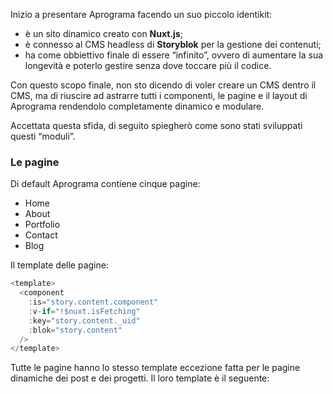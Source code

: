 Inizio a presentare Aprograma facendo un suo piccolo identikit:

- è un sito dinamico  creato con **Nuxt.js**;
- è connesso al CMS headless di **Storyblok** per la gestione dei contenuti;
- ha come obbiettivo finale di essere “infinito”, ovvero di aumentare la sua longevità e poterlo gestire senza dove toccare più il codice.

Con questo scopo finale, non sto dicendo di voler creare un CMS dentro il CMS, ma di riuscire ad astrarre tutti i componenti, le pagine e il layout di Aprograma rendendolo completamente dinamico e modulare.

Accettata questa sfida, di seguito spiegherò come sono stati sviluppati questi “moduli”.

### Le pagine
Di default Aprograma contiene cinque pagine:

- Home
- About
- Portfolio
- Contact
- Blog

Il template delle pagine:

```js
<template>
  <component
    :is="story.content.component"
    :v-if="!$nuxt.isFetching"
    :key="story.content._uid"
    :blok="story.content"
  />
</template>
```

Tutte le pagine hanno lo stesso template eccezione fatta per le pagine dinamiche dei post e dei progetti. Il loro template è il seguente:


